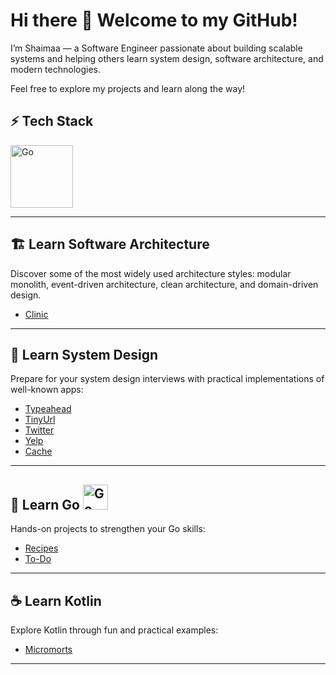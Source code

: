 <!--
**ShaimaaSabry/ShaimaaSabry** is a ✨ _special_ ✨ repository because its `README.md` (this file) appears on your GitHub profile.

Here are some ideas to get you started:

- 🔭 I’m currently working on ...
- 🌱 I’m currently learning ...
- 👯 I’m looking to collaborate on ...
- 🤔 I’m looking for help with ...
- 💬 Ask me about ...
- 📫 How to reach me: ...
- 😄 Pronouns: ...
- ⚡ Fun fact: ...
-->

# Hi there 👋 Welcome to my GitHub!

I’m Shaimaa — a Software Engineer passionate about building scalable systems and helping others learn system design, software architecture, and modern technologies.  

Feel free to explore my projects and learn along the way!

## ⚡ Tech Stack

<!-- Languages -->
<a href="https://golang.org" title="Go">
  <img src="https://go.dev/blog/go-brand/Go-Logo/PNG/Go-Logo_Aqua.png" width="100" height="100" alt="Go"/>
</a>




---

## 🏗 Learn Software Architecture
Discover some of the most widely used architecture styles: modular monolith, event-driven architecture, clean architecture, and domain-driven design.

* [Clinic](https://github.com/ShaimaaSabry/clinic-modular-monolith)

---

## 🧩 Learn System Design
Prepare for your system design interviews with practical implementations of well-known apps:

* [Typeahead](https://github.com/ShaimaaSabry/typeahead)
* [TinyUrl](https://github.com/ShaimaaSabry/tiny-url)
* [Twitter](https://github.com/ShaimaaSabry/twitter)
* [Yelp](https://github.com/ShaimaaSabry/yelp)
* [Cache](https://github.com/ShaimaaSabry/cache)

---

## 🚀 Learn Go <a href="https://golang.org" title="Go"><img src="https://go.dev/blog/go-brand/Go-Logo/PNG/Go-Logo_Aqua.png" width="40" height="40" alt="Go"/></a>


Hands-on projects to strengthen your Go skills:

* [Recipes](https://github.com/ShaimaaSabry/recipes)
* [To-Do](https://github.com/ShaimaaSabry/todo)

---

## ☕ Learn Kotlin
Explore Kotlin through fun and practical examples:

* [Micromorts](https://github.com/ShaimaaSabry/Micromorts)

---
